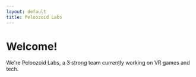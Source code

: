 ```yaml
---
layout: default
title: Peloozoid Labs
---
```


# Welcome!
We're Peloozoid Labs, a 3 strong team currently working on VR games and tech.
